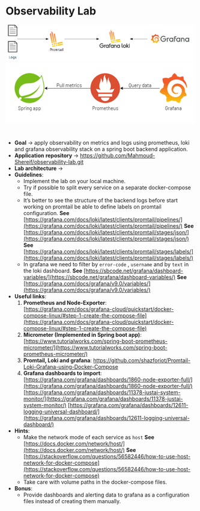 # Observability Lab
![image info](./images/1.png)
![image info](./images/2.png)
#
- **Goal** → apply observability on metrics and logs using prometheus, loki and grafana observability stack on a spring boot backend application.
- **Application** **repository** → https://github.com/Mahmoud-Shereif/observability-lab.git
- **Lab architecture** →
- **Guidelines**:
  - Implement the lab on your local machine.
  - Try if possible to split every service on a separate docker-compose file.
  - It’s better to see the structure of the backend logs before start working on promtail be able to define labels on promtail configuration.
    **See** [https://grafana.com/docs/loki/latest/clients/promtail/pipelines/](https://grafana.com/docs/loki/latest/clients/promtail/pipelines/)
    **See** [https://grafana.com/docs/loki/latest/clients/promtail/stages/json/](https://grafana.com/docs/loki/latest/clients/promtail/stages/json/)
    **See** [https://grafana.com/docs/loki/latest/clients/promtail/stages/labels/](https://grafana.com/docs/loki/latest/clients/promtail/stages/labels/)
  - In grafana we need to filter by `error-code` , `username` and by `text` in the loki dashboard.
    **See** [https://sbcode.net/grafana/dashboard-variables/](https://sbcode.net/grafana/dashboard-variables/)
    **See** [https://grafana.com/docs/grafana/v9.0/variables/](https://grafana.com/docs/grafana/v9.0/variables/)
- **Useful links**:
  1. **Prometheus and Node-Exporter**:
     [https://grafana.com/docs/grafana-cloud/quickstart/docker-compose-linux/#step-1-create-the-compose-file](https://grafana.com/docs/grafana-cloud/quickstart/docker-compose-linux/#step-1-create-the-compose-file)
  2. **Micrometer (Implemented in Spring boot app)**:
     [https://www.tutorialworks.com/spring-boot-prometheus-micrometer/](https://www.tutorialworks.com/spring-boot-prometheus-micrometer/)
  3. **Promtail, Loki and grafana**:
     https://github.com/shazforiot/Promtail-Loki-Grafana-using-Docker-Compose
  4. **Grafana dashboards to import**:
     [https://grafana.com/grafana/dashboards/1860-node-exporter-full/](https://grafana.com/grafana/dashboards/1860-node-exporter-full/)
     [https://grafana.com/grafana/dashboards/11378-justai-system-monitor/](https://grafana.com/grafana/dashboards/11378-justai-system-monitor/)
     [https://grafana.com/grafana/dashboards/12611-logging-universal-dashboard/](https://grafana.com/grafana/dashboards/12611-logging-universal-dashboard/)
- **Hints**:
  - Make the network mode of each service as `host`
    **See** [https://docs.docker.com/network/host/](https://docs.docker.com/network/host/)
    **See** [https://stackoverflow.com/questions/56582446/how-to-use-host-network-for-docker-compose](https://stackoverflow.com/questions/56582446/how-to-use-host-network-for-docker-compose)
  - Take care with volume paths in the docker-compose files.
- **Bonus**:
  - Provide dashboards and alerting data to grafana as a configuration files instead of creating them manually.
